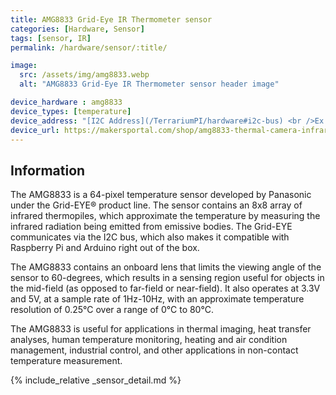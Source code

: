 ```yaml
---
title: AMG8833 Grid-Eye IR Thermometer sensor
categories: [Hardware, Sensor]
tags: [sensor, IR]
permalink: /hardware/sensor/:title/

image:
  src: /assets/img/amg8833.webp
  alt: "AMG8833 Grid-Eye IR Thermometer sensor header image"

device_hardware : amg8833
device_types: [temperature]
device_address: "[I2C Address](/TerrariumPI/hardware#i2c-bus) <br />Ex: `0x3f`"
device_url: https://makersportal.com/shop/amg8833-thermal-camera-infrared-array
---
```


## Information
The AMG8833 is a 64-pixel temperature sensor developed by Panasonic under the Grid-EYE® product line. The sensor contains an 8x8 array of infrared thermopiles, which approximate the temperature by measuring the infrared radiation being emitted from emissive bodies. The Grid-EYE communicates via the I2C bus, which also makes it compatible with Raspberry Pi and Arduino right out of the box.

The AMG8833 contains an onboard lens that limits the viewing angle of the sensor to 60-degrees, which results in a sensing region useful for objects in the mid-field (as opposed to far-field or near-field). It also operates at 3.3V and 5V, at a sample rate of 1Hz-10Hz, with an approximate temperature resolution of 0.25°C over a range of 0°C to 80°C.

The AMG8833 is useful for applications in thermal imaging, heat transfer analyses, human temperature monitoring, heating and air condition management, industrial control, and other applications in non-contact temperature measurement.

{% include_relative _sensor_detail.md %}